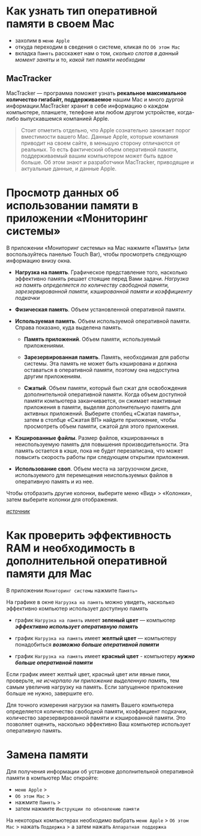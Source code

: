 # Как узнать тип оперативной памяти в своем Mac

- захолим в `меню Apple`
- откуда переходим в сведения о системе, кликая по `Об этом Mac`
- вкладка `Память` расскажет нам о том, *сколько слотов в данный момент заняты* и то, *какой тип памяти необходим*


## MacTracker

MacTracker — программа поможет узнать **рекальное максимальное количество гигабайт, поддерживаемое** нашим Mac и много 
дургой информации.MacTracker хранит в себе информацию о каждом компьютере, планшете, телефоне или любом 
другом устройстве, когда-либо выпускавшемся компанией Apple.
> Стоит отметить отдельно, что Apple сознательно занижает порог вместимости вашего Mac. Данные Apple,
которые компания приводит на своем сайте, в меньшую сторону отличаются от реальных. То есть фактический
объем оперативной памяти, поддерживаемый вашим компьютером может быть вдвое больше. Об этом знают
и разработчики MacTracker, приводящие и актуальные данные, и данные Apple.


# Просмотр данных об использовании памяти в приложении «Мониторинг системы» 

В приложении «Мониторинг системы»  на Mac нажмите «Память» (или воспользуйтесь панелью Touch Bar), чтобы просмотреть следующую информацию внизу окна.

- **Нагрузка на память**. Графическое представление того, насколько эффективно память решает стоящие перед Вами задачи.
*Нагрузка на память определяется по количеству свободной памяти, зарезервированной памяти, кэшированной памяти и коэффициенту подкачки*

- **Физическая память**. Объем установленной оперативной памяти.

- **Используемая память**. Объем используемой оперативной памяти. Справа показано, куда выделена память.

  - **Память приложений**. Объем памяти, используемый приложениями.

  - **Зарезервированная память**. Память, необходимая для работы системы. Эта память не может быть кэширована и должна оставаться в оперативной памяти, поэтому она недоступна другим приложениям.

  - **Сжатый**. Объем памяти, который был сжат для освобождения дополнительной оперативной памяти.
Когда объем доступной памяти компьютера заканчивается, он сжимает неактивные приложения в памяти, выделяя дополнительную память для активных приложений. Выберите столбец «Сжатая память», затем в столбце «Сжатая ВП» найдите приложение, чтобы просмотреть объем памяти, сжатой для этого приложения.

- **Кэшированные файлы**. Размер файлов, кэшированных в неиспользуемую память для повышения производительности.
Эта память остается в кэше, пока не будет перезаписана, что может повысить скорость работы при следующем открытии приложения.

- **Использование своп**. Объем места на загрузочном диске, используемого для перемещения неиспользуемых файлов в оперативную память и из нее.

Чтобы отобразить другие колонки, выберите меню «Вид» > «Колонки», затем выберите колонки для отображения.

[*источник*](https://support.apple.com/ru-ru/guide/activity-monitor/actmntr1004/mac)


# Как проверить эффективность RAM и необходимость в дополнительной оперативной памяти для Mac

В приложении `Мониторинг системы`  нажмите `Память»`

На графике в окне `Нагрузка на память` можно увидеть, насколько эффективно компьютер использует доступную память

- график `Нагрузка на память` имеет **зеленый цвет** — компьютер ***эффективно использует оперативную память***

- график `Нагрузка на память` имеет **желтый цвет** — компьютеру понадобиться ***возможно больше оперативной памяти***

- график `Нагрузка на память` имеет **красный цвет** - компьютеру ***нужно больше оперативной памяти***

Если график имеет желтый цвет, красный цвет или явные пики, проверьте, *не исчерпало ли приложение выделенную память*, 
тем самым увеличив нагрузку на память. Если запущенное приложение больше не нужно, завершите его.

Для точного измерения нагрузки на память Вашего компьютера определяется количество свободной памяти, коэффициент подкачки, 
количество зарезервированной памяти и кэшированной памяти. Это позволяет оценить, насколько эффективно Ваш компьютер 
использует оперативную память.

# Замена памяти

Для получения информации об установке дополнительной оперативной памяти в компьютер Mac откройте: 
- `меню Apple` > 
- `Об этом Mac` >
- нажмите `Память` >
- затем нажмите `Инструкции по обновлению памяти`

На некоторых компьютерах необходимо выбрать `меню Apple` > `Об этом Mac` > нажать `Поддержка` > а затем нажать `Аппаратная поддержка`
